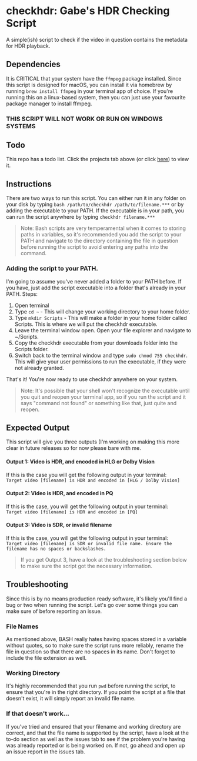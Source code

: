 # checkhdr: Gabe's HDR Checking Script
A simple(ish) script to check if the video in question contains the metadata for HDR playback.

## Dependencies
It is CRITICAL that your system have the ``ffmpeg`` package installed. Since this script is designed for macOS, you can install it via homebrew by running ``brew install ffmpeg`` in your terminal app of choice. If you're running this on a linux-based system, then you can just use your favourite package manager to install ffmpeg.

### THIS SCRIPT WILL NOT WORK OR RUN ON WINDOWS SYSTEMS

## Todo
This repo has a todo list. Click the projects tab above (or click [here](https://github.com/users/GabeThatGuy/projects/1)) to view it.
## Instructions
There are two ways to run this script. You can either run it in any folder on your disk by typing ``bash /path/to/checkhdr /path/to/filename.***`` or by adding the executable to your PATH. If the executable is in your path, you can run the script anywhere by typing ``checkhdr filename.***``

> Note: Bash scripts are very temperamental when it comes to storing paths in variables, so it's recommended you add the script to your PATH and navigate to the directory containing the file in question before running the script to avoid entering any paths into the command. 

### Adding the script to your PATH.
I'm going to assume you've never added a folder to your PATH before. If you have, just add the script executable into a folder that's already in your PATH.
Steps:
1. Open terminal
2. Type ``cd ~`` - This will change your working directory to your home folder.
3. Type ``mkdir Scripts`` - This will make a folder in your home folder called Scripts. This is where we will put the checkhdr executable.
4. Leave the terminal window open. Open your file explorer and navigate to ~/Scripts.
5. Copy the checkhdr executable from your downloads folder into the Scripts folder.
6. Switch back to the terminal window and type ``sudo chmod 755 checkhdr``. This will give your user permissions to run the executable, if they were not already granted.

That's it! You're now ready to use checkhdr anywhere on your system.
> Note: It's possible that your shell won't recognize the executable until you quit and reopen your terminal app, so if you run the script and it says "command not found" or something like that, just quite and reopen.

## Expected Output
This script will give you three outputs (I'm working on making this more clear in future releases so for now please bare with me.
#### Output 1: Video is HDR, and encoded in HLG or Dolby Vision
If this is the case you will get the following output in your terminal:  
``Target video [filename] is HDR and encoded in [HLG / Dolby Vision]``

#### Output 2: Video is HDR, and encoded in PQ
If this is the case, you will get the following output in your terminal:  
``Target video [filename] is HDR and encoded in [PQ]``

#### Output 3: Video is SDR, or invalid filename
If this is the case, you will get the following output in your terminal:  
``Target video [filename] is SDR or invalid file name. Ensure the filename has no spaces or backslashes.``
> If you get Output 3, have a look at the troubleshooting section below to make sure the script got the necessary information.


## Troubleshooting
Since this is by no means production ready software, it's likely you'll find a bug or two when running the script. Let's go over some things you can make sure of before reporting an issue. 

### File Names
As mentioned above, BASH really hates having spaces stored in a variable without quotes, so to make sure the script runs more reliably, rename the file in question so that there are no spaces in its name. Don't forget to include the file extension as well.

### Working Directory
It's highly recommended that you run ``pwd`` before running the script, to ensure that you're in the right directory. If you point the script at a file that doesn't exist, it will simply report an invalid file name. 

### If that doesn't work...
If you've tried and ensured that your filename and working directory are correct, and that the file name is supported by the script, have a look at the to-do section as well as the issues tab to see if the problem you're having was already reported or is being worked on. If not, go ahead and open up an issue report in the issues tab. 
